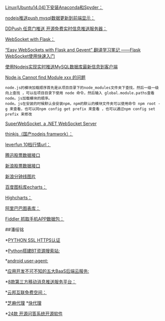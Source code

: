 [Linux(Ubuntu14.04)下安装Anaconda和Spyder：](http://www.linuxdiyf.com/linux/20903.html)

[nodejs推送push mysql数据更新到前端显示：](http://www.zuidaima.com/share/2082681790860288.htm)

[DDPush  任意门推送  开源免费实时信息推送服务器：](http://www.ddpush.net/)

[WebSocket with Flask：](http://www.cnblogs.com/ymy124/p/4514114.html)

[“Easy WebSockets with Flask and Gevent” 翻译学习笔记 ——Flask WebSocket使用快速入门](http://www.cnblogs.com/KattyJoy/archive/2016/08/16/5777356.html)

[使用Nodejs实现实时推送MySQL数据库最新信息到客户端](http://www.bubuko.com/infodetail-285888.html)

[Node.js Cannot find Module xxx 的问题](http://www.nikest.com/web/jswd/2015/0225/122092.html)
```
node.js的模块加载顺序首先是从项目目录下的node_modules文件夹下查找，然后一级一级向上查找 ，可以在项目目录下使用 node 命令，然后输入 global.module.paths查看node。js加载模块的顺序。
node。js在安装的时候默认会安装npm，npm的默认的模块文件夹可以使用命令 npm root -g 来查看，也可以同npm config get prefix 来查看 ，也可以通过npm config set prefix 来修改
```
[SuperWebSocket, a .NET WebSocket Server](http://superwebsocket.codeplex.com/SourceControl/latest#README.TXT)

[thinkjs（国产nodejs framwork）：](https://thinkjs.org)

[leverfun 10档行情url：](https://app.leverfun.com/timelyInfo/timelyOrderForm?stockCode=000001)

[腾迅股票数据接口 ](http://blog.csdn.net/ustbhacker/article/details/8365756)

[新浪股票数据接口 ](http://blog.csdn.net/simon803/article/details/7784682)

[新浪分钟线图片 ](http://image.sinajs.cn/newchart/min/n/sh000001.gif)

[百度图标库echarts：](http://echarts.baidu.com/)

[Highcharts：](http://www.hcharts.cn/)

[阿里巴巴图表库：](https://g2.alipay.com/)

[Fiddler 抓取手机APP数据包：](http://www.cnblogs.com/yunspider/p/5043337.html)

##潘绥铭

*[PYTHON SSL HTTPS认证](https://urllib3.readthedocs.io/en/latest/user-guide.html#ssl)

*[Python搭建BT资源搜索站:](http://www.au92.com/archives/P-y-t-h-o-n-da-jian-B-T-zi-yuan-sou-suo-zhan-yi.html)

*[android user-agent:](https://github.com/piwik/device-detector/pull/5390/files)

*[应用开发不可不知的五大BaaS后端云服务:](http://blog.csdn.net/u013164293/article/details/51219688)
 
*[8款第三方移动消息推送服务平台：](http://www.csdn.net/article/2013-09-10/2816885-8-push-service-for-mobile-developers)

*[云邦互联免费空间：](http://www.yunzz.net/host/free.html)

*[芝麻代理](http://ip.mengdie.com/)
*[快代理](http://www.kuaidaili.com/pricing/)

*[24款 开源问答系统开源软件](http://www.oschina.net/project/tag/299/qa)
